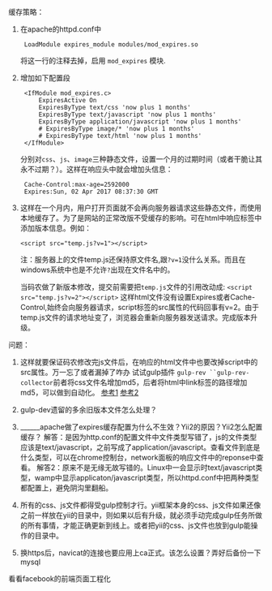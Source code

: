 缓存策略：

1. 在apache的httpd.conf中
	
		LoadModule expires_module modules/mod_expires.so
	将这一行的注释去掉，启用 `mod_expires` 模块.
2. 增加如下配置段

		<IfModule mod_expires.c>
		    ExpiresActive On
		    ExpiresByType text/css 'now plus 1 months'
		    ExpiresByType text/javascript 'now plus 1 months'
			ExpiresByType application/javascript 'now plus 1 months'
		    # ExpiresByType image/* 'now plus 1 months'
		    # ExpiresByType text/html 'now plus 1 months'
		</IfModule>

	分别对`css`、`js`、`image`三种静态文件，设置一个月的过期时间（或者干脆让其永不过期？）。这样在响应头中就会增加头信息：
	
		Cache-Control:max-age=2592000
		Expires:Sun, 02 Apr 2017 08:37:30 GMT

	
3. 这样在一个月内，用户打开页面就不会再向服务器请求这些静态文件，而使用本地缓存了。为了是网站的正常改版不受缓存的影响。可在html中响应标签中添加版本信息。例如：
	
	`<script src="temp.js?v=1"></script>`

	注：服务器上的文件temp.js还保持原文件名,跟`?v=1`没什么关系。而且在windows系统中也是不允许`?`出现在文件名中的。

	当码农做了新版本修改，提交前需要把`temp.js`文件的引用改动成:
	`<script src="temp.js?v=2"></script>`
	这样html文件没有设置Expires或者Cache-Control,始终会向服务器请求，script标签的src属性的代码回事有v=2。由于temp.js文件的请求地址变了，浏览器会重新向服务器发送请求。完成版本升级。


问题：
1. 这样就要保证码农修改完js文件后，在响应的html文件中也要改掉script中的src属性。万一忘了或者漏掉了咋办
  试试gulp插件 `gulp-rev ``gulp-rev-collector`前者将css文件名增加md5，后者将html中link标签的路径增加md5，可以做到自动化。 [参考1](https://segmentfault.com/a/1190000002932998)  [参考2](https://www.zhihu.com/question/20790576/answer/32602154?utm_campaign=webshare&utm_source=weibo&utm_medium=zhihu)

2. gulp-dev遗留的多余旧版本文件怎么处理？
3. ______apache做了expires缓存配置为什么不生效？Yii2的原因？Yii2怎么配置缓存？
	解答：是因为http.conf的配置文件中文件类型写错了，js的文件类型应该是text/javascript，之前写成了application/javascript。查看文件到底是什么类型，可以在chrome控制台，network面板的响应文件中的reponse中查看。
	解答2：原来不是无缘无故写错的。Linux中一会显示时text/javascript类型，wamp中显示applicaton/javascript类型，所以httpd.conf中把两种类型都配置上，避免阴沟里翻船。
4. 所有的css、js文件都得受gulp控制才行。yii框架本身的css、js文件如果还像之前一样放在yii的目录中，则如果以后有升级，就必须手动完成gulp任务所做的所有事情，才能正确更新到线上。或者把yii的css、js文件也放到gulp能操作的目录中。
5. 换https后，navicat的连接也要应用上ca正式。该怎么设置？弄好后备份一下mysql

看看facebook的前端页面工程化